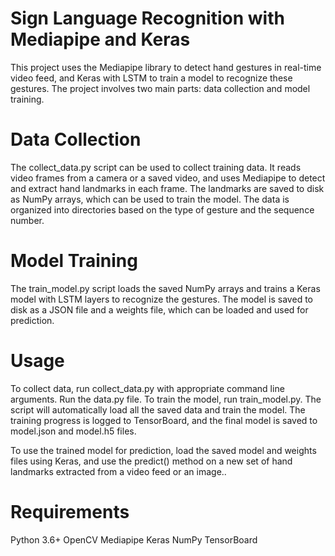# Sign Language Recognition with Mediapipe and Keras
This project uses the Mediapipe library to detect hand gestures in real-time video feed, and Keras with LSTM to train a model to recognize these gestures. The project involves two main parts: data collection and model training.

# Data Collection
The collect_data.py script can be used to collect training data. It reads video frames from a camera or a saved video, and uses Mediapipe to detect and extract hand landmarks in each frame. The landmarks are saved to disk as NumPy arrays, which can be used to train the model. The data is organized into directories based on the type of gesture and the sequence number.

# Model Training
The train_model.py script loads the saved NumPy arrays and trains a Keras model with LSTM layers to recognize the gestures. The model is saved to disk as a JSON file and a weights file, which can be loaded and used for prediction.

# Usage
To collect data, run collect_data.py with appropriate command line arguments. Run the data.py file. To train the model, run train_model.py. The script will automatically load all the saved data and train the model. The training progress is logged to TensorBoard, and the final model is saved to model.json and model.h5 files.

To use the trained model for prediction, load the saved model and weights files using Keras, and use the predict() method on a new set of hand landmarks extracted from a video feed or an image..

# Requirements
Python 3.6+ 
OpenCV 
Mediapipe 
Keras
NumPy
TensorBoard
